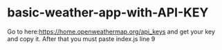 # basic-weather-app-with-API-KEY
Go to here:https://home.openweathermap.org/api_keys and get your key and copy it. After that you must paste index.js line 9
